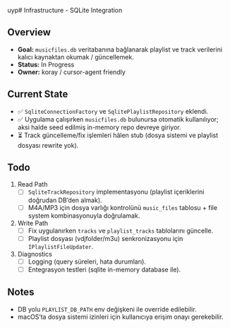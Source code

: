 uyp# Infrastructure - SQLite Integration

## Overview
- **Goal:** `musicfiles.db` veritabanına bağlanarak playlist ve track verilerini kalıcı kaynaktan okumak / güncellemek.
- **Status:** In Progress
- **Owner:** koray / cursor-agent friendly

## Current State
- ✅ `SqliteConnectionFactory` ve `SqlitePlaylistRepository` eklendi.
- ✅ Uygulama çalışırken `musicfiles.db` bulunursa otomatik kullanılıyor; aksi halde seed edilmiş in-memory repo devreye giriyor.
- ⏳ Track güncelleme/fix işlemleri hâlen stub (dosya sistemi ve playlist dosyası rewrite yok).

## Todo
1. Read Path  
   - [ ] `SqliteTrackRepository` implementasyonu (playlist içeriklerini doğrudan DB’den almak).  
   - [ ] M4A/MP3 için dosya varlığı kontrolünü `music_files` tablosu + file system kombinasyonuyla doğrulamak.
2. Write Path  
   - [ ] Fix uygulanırken `tracks` ve `playlist_tracks` tablolarını güncelle.  
   - [ ] Playlist dosyası (vdjfolder/m3u) senkronizasyonu için `IPlaylistFileUpdater`.
3. Diagnostics  
   - [ ] Logging (query süreleri, hata durumları).  
   - [ ] Entegrasyon testleri (sqlite in-memory database ile).

## Notes
- DB yolu `PLAYLIST_DB_PATH` env değişkeni ile override edilebilir.  
- macOS’ta dosya sistemi izinleri için kullanıcıya erişim onayı gerekebilir.
